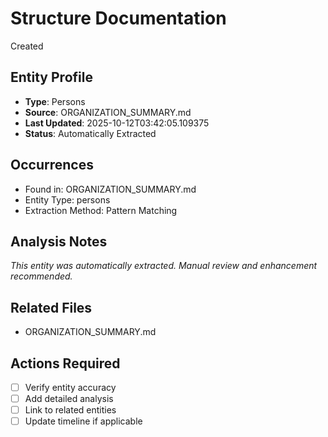 # Structure Documentation

Created

## Entity Profile
- **Type**: Persons
- **Source**: ORGANIZATION_SUMMARY.md
- **Last Updated**: 2025-10-12T03:42:05.109375
- **Status**: Automatically Extracted

## Occurrences
- Found in: ORGANIZATION_SUMMARY.md
- Entity Type: persons
- Extraction Method: Pattern Matching

## Analysis Notes
*This entity was automatically extracted. Manual review and enhancement recommended.*

## Related Files
- ORGANIZATION_SUMMARY.md

## Actions Required
- [ ] Verify entity accuracy
- [ ] Add detailed analysis
- [ ] Link to related entities
- [ ] Update timeline if applicable
